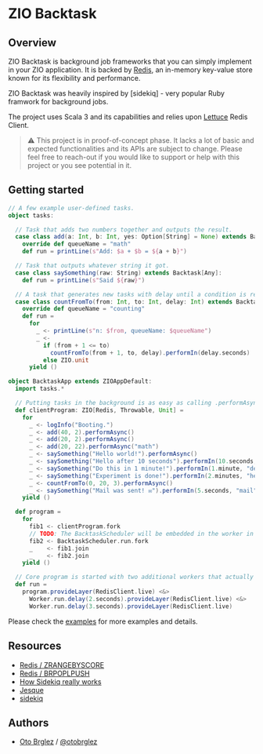 # ZIO Backtask

## Overview

ZIO Backtask is background job frameworks that you can simply implement in your ZIO application. 
It is backed by [Redis], an in-memory key-value store known for its flexibility and performance.

ZIO Backtask was heavily inspired by [sidekiq] - very popular Ruby framwork for background jobs.

The project uses Scala 3 and its capabilities and relies upon [Lettuce] Redis Client.

> ⚠️ This project is in proof-of-concept phase. It lacks a lot of basic and expected 
> functionalities and its APIs are subject to change. Please feel free to reach-out
> if you would like to support or help with this project or you see potential in it.

## Getting started

```scala
// A few example user-defined tasks.
object tasks:

  // Task that adds two numbers together and outputs the result.
  case class add(a: Int, b: Int, yes: Option[String] = None) extends Backtask[Any]:
    override def queueName = "math"
    def run = printLine(s"Add: $a + $b = ${a + b}")

  // Task that outputs whatever string it got.
  case class saySomething(raw: String) extends Backtask[Any]:
    def run = printLine(s"Said ${raw}")

  // A task that generates new tasks with delay until a condition is reached
  case class countFromTo(from: Int, to: Int, delay: Int) extends Backtask[Redis]:
    override def queueName = "counting"
    def run =
      for
        _ <- printLine(s"n: $from, queueName: $queueName")
        _ <-
          if (from + 1 <= to)
            countFromTo(from + 1, to, delay).performIn(delay.seconds)
          else ZIO.unit
      yield ()

object BacktaskApp extends ZIOAppDefault:
  import tasks.*

  // Putting tasks in the background is as easy as calling .performAsync() or performIn(delay)
  def clientProgram: ZIO[Redis, Throwable, Unit] =
    for
      _ <- logInfo("Booting.")
      _ <- add(40, 2).performAsync()
      _ <- add(20, 2).performAsync()
      _ <- add(20, 22).performAsync("math")
      _ <- saySomething("Hello world!").performAsync()
      _ <- saySomething("Hello after 10 seconds").performIn(10.seconds, "hello")
      _ <- saySomething("Do this in 1 minute!").performIn(1.minute, "delayed")
      _ <- saySomething("Experiment is done!").performIn(2.minutes, "hello")
      _ <- countFromTo(0, 20, 3).performAsync()
      _ <- saySomething("Mail was sent! ✉️").performIn(5.seconds, "mail")
    yield ()

  def program =
    for
      fib1 <- clientProgram.fork
      // TODO: The BacktaskScheduler will be embedded in the worker in the near future. 
      fib2 <- BacktaskScheduler.run.fork
      _    <- fib1.join
      _    <- fib2.join
    yield ()

  // Core program is started with two additional workers that actually consume tasks and execute them.
  def run =
    program.provideLayer(RedisClient.live) <&>
      Worker.run.delay(2.seconds).provideLayer(RedisClient.live) <&>
      Worker.run.delay(3.seconds).provideLayer(RedisClient.live)
```

Please check the [examples](modules/examples/src/main/scala/zio/backtask/examples) for more examples and details.

## Resources

- [Redis / ZRANGEBYSCORE](https://redis.io/commands/zrangebyscore/)
- [Redis / BRPOPLPUSH](https://redis.io/commands/brpoplpush/)
- [How Sidekiq really works](https://www.paweldabrowski.com/articles/how-sidekiq-really-works)
- [Jesque](https://github.com/gresrun/jesque)
- [sidekiq](https://github.com/mperham/sidekiq)

## Authors

- [Oto Brglez](https://github.com/otobrglez) / [@otobrglez](https://twitter.com/otobrglez)

[Redis]: https://redis.io
[Lettuce]: https://lettuce.io
